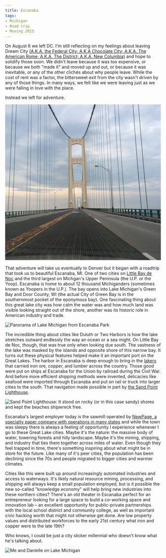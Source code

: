 ```yaml
---
title: Escanaba
tags:
- Michigan
- Road trip
- Moving 2015
---
```

On August 6 we left DC. I'm still reflecting on my feelings about leaving Dream City [(A.K.A. the Federal City; A.K.A Chocolate City; A.K.A. The American Rome; A.K.A. The District; A.K.A. New Columbia)](https://en.wikipedia.org/wiki/Nicknames_of_Washington,_D.C.) and hope to solidify those soon. We didn't leave because it was too expensive, or because we both "made it" and moved up and out, or because it was inevitable, or any of the other clichés about why people leave. While the cost of rent was a factor, the bittersweet exit from the city wasn't driven by any of those things. In many ways, we felt like we were leaving just as we were falling in love with the place.

Instead we left for adventure.

![Mackinac bridge: adventure begins up north](/assets/images/mackinac.jpg)

That adventure will take us eventually to Denver but it began with a roadtrip that took us to beautiful Escanaba, MI. One of two cities on [Little Bay de Noc](https://en.wikipedia.org/wiki/Little_Bay_de_Noc) and the third largest on Michgan's Upper Peninsula (the U.P. or the Yoop). Escanaba is home to about 12 thousand Michiganders (sometimes known as Yoopers in the U.P.). The bay opens into Lake Michigan's Green Bay and Door County, WI (the actual City of Green Bay is in the southernmost pocket of the eponymous bay). One fascinating thing about this great lake city was how calm the water was and how much land was visible looking straight out of the shore, another was its historic role in American industry and trade.

![Panorama of Lake Michigan from Escanaba Park](/assets/images/escanaba.jpg)

The incredible thing about cities like Duluth or Two Harbors is how the lake stretches outward endlessly the way an ocean or a sea might. On Little Bay de Noc, though, that was true only when looking due south. The vastness of the lake was masked by the islands and opposite shore of this narrow bay. It turns out these physical features helped make it an important port on the Great Lakes. The harbor in Escanaba is deep enough to bring in the [lakers](https://en.wikipedia.org/wiki/Lake_freighter) that carried iron ore, copper, and lumber across the country. Those good were put on ships at Escanaba for the Union by railroad during the Civil War. And before more efficient shipping methods were invented, delicacies like seafood were imported through Escanaba and put on rail or truck into larger cities to the south. That navigation made possible in part by [the Sand Point Lighthouse](http://www.deltahistorical.org/lighthouse.htm).

![Sand Point Lighthouse: It stood on rocky (or in this case sandy) shores and kept the beaches shipwreck free.](/assets/images/escanaba-lighthosue.jpg)

Escanaba's largest employer today is the sawmill operated by [NewPage, a specialty paper company with operations in many states](https://en.wikipedia.org/wiki/NewPage) and while the town was sleepy there is always a feeling of opportunity I experience whenever I go to these Great Lake cities. Maybe it's the nature: the massive body of water, towering forests and hilly landscape. Maybe it's the mining, shipping, and industry that ties them together across miles of water. Even though they feel trapped in time, there's something inspiring about what might be in store for the future. Like many of it's peer cities, the population has been declining since the 70s and people migrated to bigger cities and warmer climates.

Cities like this were built up around increasingly automated industries and access to waterways. It's likely natural resource mining, processing, and shipping will always keep a small population employed, but is it possible the new so-called "knowledge economy" will help bring new industries into these northern cities? There's an old theater in Escanaba perfect for an entrepreneur looking for a large space to build a co-working space and innovation lab – an excellent opportunity for public-private partnerships with the local school district and community college, as well as important civic hacking worth that might not otherwise get done. Are low property values and distributed workforces to the early 21st century what iron and copper were to the late 19th?

Who knows, I could be just a city slicker millennial who doesn't know what he's talking about.

![Me and Danielle on Lake Michigan](/assets/hello-escanaba.jpg)
